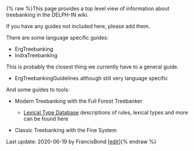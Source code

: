 {% raw %}This page provides a top level view of information about treebanking in
the DELPH-IN wiki.

If you have any guides not included here, please add them.

There are some language specific guides:

- ErgTreebanking
- IndraTreebanking

This is probably the closest thing we currently have to a general guide.

- ErgTreebankingGuidelines although still
very language specific

And some guides to tools:

- Modern Treebanking with the Full Forest Treebanker
  
  - [Lexical Type Database](https://github.com/fcbond/ltdb)
descriptions of rules, lexical types and more can be found here
- Classic Treebanking with the Fine System

Last update: 2020-06-19 by FrancisBond [[edit](https://github.com/delph-in/docs/wiki/TreebankingTop/_edit)]{% endraw %}